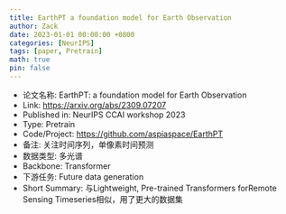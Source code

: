 ```yaml
---
title: EarthPT a foundation model for Earth Observation
author: Zack
date: 2023-01-01 00:00:00 +0800
categories: [NeurIPS]
tags: [paper, Pretrain]
math: true
pin: false
---
```

- 论文名称: EarthPT: a foundation model for Earth Observation
- Link: https://arxiv.org/abs/2309.07207
- Published in: NeurIPS CCAI workshop 2023
- Type: Pretrain
- Code/Project: https://github.com/aspiaspace/EarthPT
- 备注: 关注时间序列，单像素时间预测
- 数据类型: 多光谱
- Backbone: Transformer
- 下游任务: Future data generation
- Short Summary: 与Lightweight, Pre-trained Transformers forRemote Sensing Timeseries相似，用了更大的数据集
